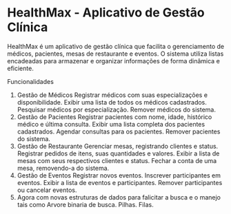 # HealthMax - Aplicativo de Gestão Clínica
HealthMax é um aplicativo de gestão clínica que facilita o gerenciamento de médicos, pacientes, mesas de restaurante e eventos. O sistema utiliza listas encadeadas para armazenar e organizar informações de forma dinâmica e eficiente.

Funcionalidades
1. Gestão de Médicos
Registrar médicos com suas especializações e disponibilidade.
Exibir uma lista de todos os médicos cadastrados.
Pesquisar médicos por especialização.
Remover médicos do sistema.
2. Gestão de Pacientes
Registrar pacientes com nome, idade, histórico médico e última consulta.
Exibir uma lista completa dos pacientes cadastrados.
Agendar consultas para os pacientes.
Remover pacientes do sistema.
3. Gestão de Restaurante
Gerenciar mesas, registrando clientes e status.
Registrar pedidos de itens, suas quantidades e valores.
Exibir a lista de mesas com seus respectivos clientes e status.
Fechar a conta de uma mesa, removendo-a do sistema.
4. Gestão de Eventos
Registrar novos eventos.
Inscrever participantes em eventos.
Exibir a lista de eventos e participantes.
Remover participantes ou cancelar eventos.
5. Agora com novas estruturas de dados para falicitar a busca e o manejo tais como
Arvore binaria de busca.
Pilhas.
Filas.
